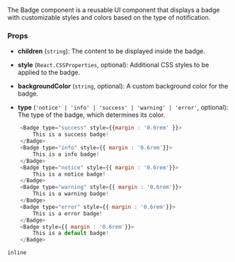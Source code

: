 # <Badge>

The Badge component is a reusable UI component that displays a badge with customizable styles and colors based on the type of notification.

### Props

- **children** (`string`): The content to be displayed inside the badge.

- **style** (`React.CSSProperties`, optional): Additional CSS styles to be applied to the badge.

- **backgroundColor** (`string`, optional): A custom background color for the badge.

- **type** (`'notice' | 'info' | 'success' | 'warning' | 'error'`, optional): The type of the badge, which determines its color.

  
```javascript
    <Badge type="success" style={{margin : '0.6rem' }}>
        This is a success badge!
    </Badge>
    <Badge type="info" style={{ margin : '0.6rem'}}>
        This is a info badge!
    </Badge>
    <Badge type="notice" style={{ margin : '0.6rem'}}>
        This is a notice badge!
    </Badge>
    <Badge type="warning" style={{ margin : '0.6rem'}}>
        This is a warning badge!
    </Badge>
    <Badge type="error" style={{ margin : '0.6rem'}}>
        This is a error badge!
    </Badge>
    <Badge style={{ margin : '0.6rem'}}>
        This is a default badge!
    </Badge>
```
```inline```


